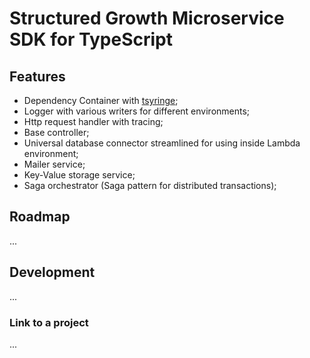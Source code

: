 # Structured Growth Microservice SDK for TypeScript

## Features

- Dependency Container with [tsyringe](https://github.com/microsoft/tsyringe);
- Logger with various writers for different environments; 
- Http request handler with tracing;
- Base controller;
- Universal database connector streamlined for using inside Lambda environment;
- Mailer service;
- Key-Value storage service;
- Saga orchestrator (Saga pattern for distributed transactions);

## Roadmap

...

## Development

...

### Link to a project

...